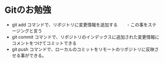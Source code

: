 # Gitのお勉強
- git add コマンドで、リポジトリに変更情報を追加する
　　- この事をステージングと言う
- git commit コマンドで、リポジトリのインデックスに追加された変更情報にコメントをつけてコミットできる
- git push コマンドで、ローカルのコミットをリモートのリポジトリに反映させる事ができる。
